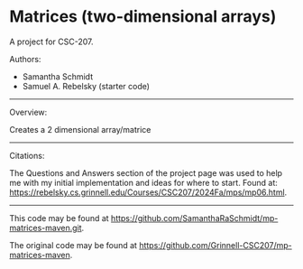 # Matrices (two-dimensional arrays)

A project for CSC-207.

Authors:

* Samantha Schmidt
* Samuel A. Rebelsky (starter code)

---

Overview:

Creates a 2 dimensional array/matrice

---

Citations:

The Questions and Answers section of the project page was used to help me with my initial implementation and ideas for where to start. Found at: https://rebelsky.cs.grinnell.edu/Courses/CSC207/2024Fa/mps/mp06.html.


---

This code may be found at <https://github.com/SamanthaRaSchmidt/mp-matrices-maven.git>. 

The original code may be found at <https://github.com/Grinnell-CSC207/mp-matrices-maven>.
